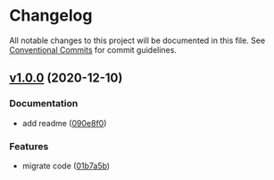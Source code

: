 # Changelog

All notable changes to this project will be documented in this file. See [Conventional Commits](https://www.conventionalcommits.org/en/v1.0.0/) for commit guidelines.

## [v1.0.0](https://github.com/whisklabs/amounts/compare/b7f64af7e3b0c947205eaf550550807c6a30c420...v1.0.0) (2020-12-10)

### Documentation

- add readme ([090e8f0](https://github.com/whisklabs/amounts/commit/090e8f01167b98b74d5c3965fb7f7f4b9b8f0277))

### Features

- migrate code ([01b7a5b](https://github.com/whisklabs/amounts/commit/01b7a5b6410d8d2fd0e69616b241bbee876a0bcf))
